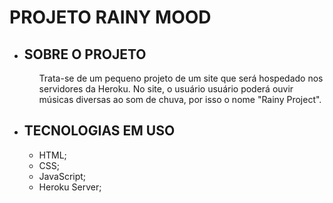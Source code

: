 <h1>PROJETO RAINY MOOD</h1>
<ul>
	<li>
		<h2>SOBRE O PROJETO</h2>
	</li>
	<ul type="none">
		<li>
			Trata-se de um pequeno projeto de um site que será hospedado nos servidores da Heroku. No site, o usuário usuário poderá ouvir músicas diversas ao som de chuva, por isso  o nome "Rainy Project". 
		</li>
	</ul>
	<li>
		<h2>TECNOLOGIAS EM USO</h2>
	</li>
	<ul>
		<li>
			HTML;
		</li>
		<li>
			CSS;
		</li>
		<li>
			JavaScript;
		</li>
		<li>
			Heroku Server;
		</li>
	</ul>
</ul>


